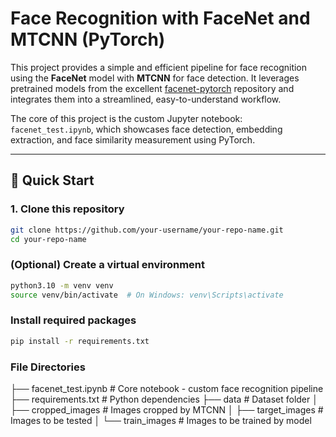# Face Recognition with FaceNet and MTCNN (PyTorch)

This project provides a simple and efficient pipeline for face recognition using the **FaceNet** model with **MTCNN** for face detection. It leverages pretrained models from the excellent [facenet-pytorch](https://github.com/timesler/facenet-pytorch) repository and integrates them into a streamlined, easy-to-understand workflow.

The core of this project is the custom Jupyter notebook: `facenet_test.ipynb`, which showcases face detection, embedding extraction, and face similarity measurement using PyTorch.

---

## 🚀 Quick Start

### 1. Clone this repository

```bash
git clone https://github.com/your-username/your-repo-name.git
cd your-repo-name
```

### (Optional) Create a virtual environment
```bash
python3.10 -m venv venv
source venv/bin/activate  # On Windows: venv\Scripts\activate
```

### Install required packages
```bash
pip install -r requirements.txt
```

### File Directories
├── facenet_test.ipynb      # Core notebook - custom face recognition pipeline 
├── requirements.txt        # Python dependencies
├── data                    # Dataset folder
│   ├── cropped_images      # Images cropped by MTCNN
│   ├── target_images       # Images to be tested
│   └── train_images        # Images to be trained by model
